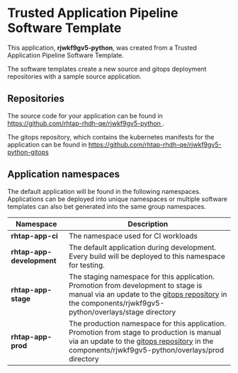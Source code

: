 # Trusted Application Pipeline Software Template

This application, **rjwkf9gv5-python**, was created from a Trusted Application Pipeline Software Template.

The software templates create a new source and gitops deployment repositories with a sample source application. 

## Repositories

The source code for your application can be found in [https://github.com/rhtap-rhdh-qe/rjwkf9gv5-python ](https://github.com/rhtap-rhdh-qe/rjwkf9gv5-python ).
 
The gitops repository, which contains the kubernetes manifests for the application can be found in 
[https://github.com/rhtap-rhdh-qe/rjwkf9gv5-python-gitops ](https://github.com/rhtap-rhdh-qe/rjwkf9gv5-python-gitops ) 

## Application namespaces 

The default application will be found in the following namespaces. Applications can be deployed into unique namespaces or multiple software templates can also bet generated into the same group namespaces.  

|  Namespace   |  Description   |  
| -------- | -------- |
| **rhtap-app-ci** | The namespace used for CI workloads |
| **rhtap-app-development** | The default application during development. Every build will be deployed to this namespace for testing. |
| **rhtap-app-stage** | The staging namespace for this application. Promotion from development to stage is manual via an update to the [gitops repository](https://github.com/rhtap-rhdh-qe/rjwkf9gv5-python-gitops ) in the components/rjwkf9gv5-python/overlays/stage directory |
| **rhtap-app-prod** | The production namespace for this application. Promotion from stage to production is manual via an update to the [gitops repository](https://github.com/rhtap-rhdh-qe/rjwkf9gv5-python-gitops ) in the components/rjwkf9gv5-python/overlays/prod directory |